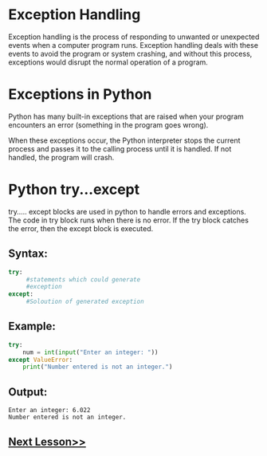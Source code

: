 # Exception Handling
Exception handling is the process of responding to unwanted or unexpected events when a computer program runs. Exception handling deals with these events to avoid the program or system crashing, and without this process, exceptions would disrupt the normal operation of a program.
# Exceptions in Python
Python has many built-in exceptions that are raised when your program encounters an error (something in the program goes wrong).

When these exceptions occur, the Python interpreter stops the current process and passes it to the calling process until it is handled. If not handled, the program will crash.

# Python try...except
try….. except blocks are used in python to handle errors and exceptions. The code in try block runs when there is no error. If the try block catches the error, then the except block is executed. 

 ## Syntax:
 ```python
 try:
      #statements which could generate 
      #exception
except:
      #Soloution of generated exception
```
## Example:
```python
try:
    num = int(input("Enter an integer: "))
except ValueError:
    print("Number entered is not an integer.")
 ```

## Output:
```
Enter an integer: 6.022
Number entered is not an integer.
```

## [Next Lesson>>]()
